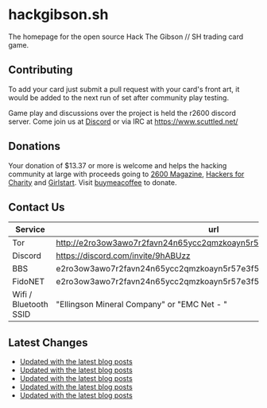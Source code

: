 # hackgibson.sh
The homepage for the open source Hack The Gibson // SH trading card game.


## Contributing

To add your card just submit a pull request with your card's front art, it would be added to the next run of set after community play testing.

Game play and discussions over the project is held the r2600 discord server. Come join us at [Discord](https://discord.com/invite/9hABUzz) or via IRC at https://www.scuttled.net/


## Donations

Your donation of $13.37 or more is welcome and helps the hacking community at large with proceeds going to [2600 Magazine](https://2600.com/), [Hackers for Charity](https://hackersforcharity.org) and [Girlstart](https://girlstart.org).  Visit [buymeacoffee](https://www.buymeacoffee.com/hackgibson.sh) to donate.


## Contact Us

Service | url
-|-
Tor | http://e2ro3ow3awo7r2favn24n65ycc2qmzkoayn5r57e3f56nvjwdcgg32ad.onion
Discord | https://discord.com/invite/9hABUzz
BBS | e2ro3ow3awo7r2favn24n65ycc2qmzkoayn5r57e3f56nvjwdcgg32ad.onion:23
FidoNET | e2ro3ow3awo7r2favn24n65ycc2qmzkoayn5r57e3f56nvjwdcgg32ad.onion:24554
Wifi / Bluetooth SSID | "Ellingson Mineral Company" or "EMC Net - <fidonet address>"

## Latest Changes
<!-- BLOG-POST-LIST:START -->
- [Updated with the latest blog posts](https://github.com/DFW2600/hackgibson.sh/commit/44866557cd098129690e6641362bfdc060ccbf1d)
- [Updated with the latest blog posts](https://github.com/DFW2600/hackgibson.sh/commit/5f7e2f6097c0c6e99c359b2da86df9edf050a8a2)
- [Updated with the latest blog posts](https://github.com/DFW2600/hackgibson.sh/commit/f2aefd50ea8c8358f85e1f62ddb00e6a6f88c510)
- [Updated with the latest blog posts](https://github.com/DFW2600/hackgibson.sh/commit/bbb61b750e7682731c136fe447e844f211d1dcec)
- [Updated with the latest blog posts](https://github.com/DFW2600/hackgibson.sh/commit/4768ba0b990454420feb96b29d2071f894578bfc)
<!-- BLOG-POST-LIST:END -->
